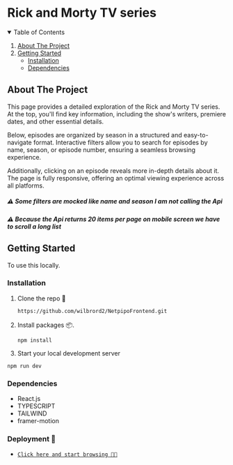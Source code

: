 # Rick and Morty TV series

<details open="open">
  <summary>Table of Contents</summary>
  <ol>
    <li>
      <a href="#about-the-project">About The Project</a>
    </li>
    <li>
      <a href="#getting-started">Getting Started</a>
      <ul>
        <li><a href="#installation">Installation</a></li>
        <li><a href="#dependencies">Dependencies</a></li>
      </ul>
    </li>
  </ol>
</details>

## About The Project
 
 This page provides a detailed exploration of the Rick and Morty TV series. At the top, you'll find key information, including the show's writers, premiere dates, and other essential details.

Below, episodes are organized by season in a structured and easy-to-navigate format. Interactive filters allow you to search for episodes by name, season, or episode number, ensuring a seamless browsing experience.

Additionally, clicking on an episode reveals more in-depth details about it. The page is fully responsive, offering an optimal viewing experience across all platforms.

##### ⚠️ Some filters are mocked like name and season I am not calling the Api
##### ⚠️ Because the Api returns 20 items per page on mobile screen we have to scroll a long list

## Getting Started

To use this locally.

### Installation

1. Clone the repo 💫
   ```sh
   https://github.com/wilbrord2/NetpipoFrontend.git
   ```
2. Install packages 📦.

   ```
   npm install
   ```

3. Start your local development server

```
npm run dev
```

### Dependencies

- []() React.js
- []() TYPESCRIPT
- []() TAILWIND
- []() framer-motion

### Deployment 📌

* [`Click here and start browsing 🚀🚀`](https://rick-and-mortly-movie.netlify.app/)

